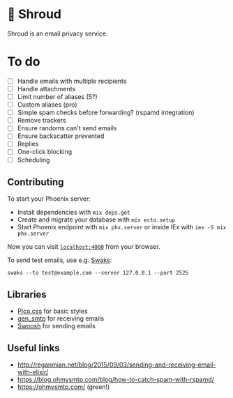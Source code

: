 # 🥷 Shroud

Shroud is an email privacy service.

# To do

- [ ] Handle emails with multiple recipients
- [ ] Handle attachments
- [ ] Limit number of aliases (5?)
- [ ] Custom aliases (pro)
- [ ] Simple spam checks before forwarding? (rspamd integration)
- [ ] Remove trackers
- [ ] Ensure randoms can't send emails
- [ ] Ensure backscatter prevented
- [ ] Replies
- [ ] One-click blocking
- [ ] Scheduling

## Contributing

To start your Phoenix server:

  * Install dependencies with `mix deps.get`
  * Create and migrate your database with `mix ecto.setup`
  * Start Phoenix endpoint with `mix phx.server` or inside IEx with `iex -S mix phx.server`

Now you can visit [`localhost:4000`](http://localhost:4000) from your browser.

To send test emails, use e.g. [Swaks](https://www.jetmore.org/john/code/swaks/):
```
swaks --to test@example.com --server 127.0.0.1 --port 2525
```

## Libraries

- [Pico.css](https://picocss.com/) for basic styles
- [gen_smtp](https://github.com/gen-smtp/gen_smtp) for receiving emails
- [Swoosh](https://hexdocs.pm/swoosh/Swoosh.html) for sending emails

## Useful links

- http://reganmian.net/blog/2015/09/03/sending-and-receiving-email-with-elixir/
- https://blog.ohmysmtp.com/blog/how-to-catch-spam-with-rspamd/
- https://ohmysmtp.com/ (green!)